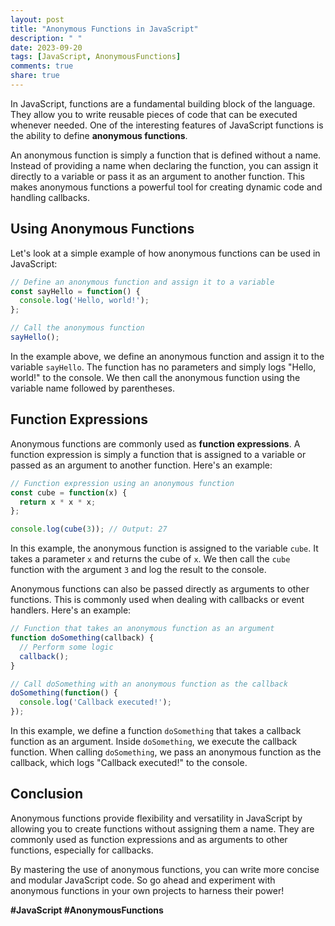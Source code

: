 ```yaml
---
layout: post
title: "Anonymous Functions in JavaScript"
description: " "
date: 2023-09-20
tags: [JavaScript, AnonymousFunctions]
comments: true
share: true
---
```


In JavaScript, functions are a fundamental building block of the language. They allow you to write reusable pieces of code that can be executed whenever needed. One of the interesting features of JavaScript functions is the ability to define **anonymous functions**.

An anonymous function is simply a function that is defined without a name. Instead of providing a name when declaring the function, you can assign it directly to a variable or pass it as an argument to another function. This makes anonymous functions a powerful tool for creating dynamic code and handling callbacks.

## Using Anonymous Functions

Let's look at a simple example of how anonymous functions can be used in JavaScript:

```javascript
// Define an anonymous function and assign it to a variable
const sayHello = function() {
  console.log('Hello, world!');
};

// Call the anonymous function
sayHello();
```

In the example above, we define an anonymous function and assign it to the variable `sayHello`. The function has no parameters and simply logs "Hello, world!" to the console. We then call the anonymous function using the variable name followed by parentheses.

## Function Expressions

Anonymous functions are commonly used as **function expressions**. A function expression is simply a function that is assigned to a variable or passed as an argument to another function. Here's an example:

```javascript
// Function expression using an anonymous function
const cube = function(x) {
  return x * x * x;
};

console.log(cube(3)); // Output: 27
```

In this example, the anonymous function is assigned to the variable `cube`. It takes a parameter `x` and returns the cube of `x`. We then call the `cube` function with the argument `3` and log the result to the console.

Anonymous functions can also be passed directly as arguments to other functions. This is commonly used when dealing with callbacks or event handlers. Here's an example:

```javascript
// Function that takes an anonymous function as an argument
function doSomething(callback) {
  // Perform some logic
  callback();
}

// Call doSomething with an anonymous function as the callback
doSomething(function() {
  console.log('Callback executed!');
});
```

In this example, we define a function `doSomething` that takes a callback function as an argument. Inside `doSomething`, we execute the callback function. When calling `doSomething`, we pass an anonymous function as the callback, which logs "Callback executed!" to the console.

## Conclusion

Anonymous functions provide flexibility and versatility in JavaScript by allowing you to create functions without assigning them a name. They are commonly used as function expressions and as arguments to other functions, especially for callbacks.

By mastering the use of anonymous functions, you can write more concise and modular JavaScript code. So go ahead and experiment with anonymous functions in your own projects to harness their power!

**#JavaScript #AnonymousFunctions**